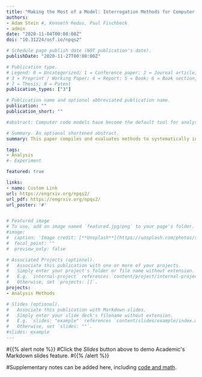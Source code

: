 ```yaml
---
title: "Making the Most of a Model: Interrogation Methods for Computer Codes"
authors: 
- Adam Stein #, Kenneth Redus, Paul Fischbeck
- admin
date: "2020-11-04T00:00:00Z"
doi: "10.31224/osf.io/npqs2"

# Schedule page publish date (NOT publication's date).
publishDate: "2020-11-27T00:00:00Z"

# Publication type.
# Legend: 0 = Uncategorized; 1 = Conference paper; 2 = Journal article;
# 3 = Preprint / Working Paper; 4 = Report; 5 = Book; 6 = Book section;
# 7 = Thesis; 8 = Patent
publication_types: ["3"]

# Publication name and optional abbreviated publication name.
publication: ""
publication_short: ""

#abstract: Computer code models have become the default tool for analysis in many areas of research and industry. The research for evaluating these models has been primarily focused on theoretical simulation methods and overlooks the application of these methods. Many existing and highly valued computer codes and models do not allow for simulation, uncertainty quantification, or other modern computing capabilities. These computer codes are generally comprised of two categories/: those with limited operation by design and older legacy codes. Updating these software codes is not an option in many situations due to time constraints, cost, loss of skills needed to upgrade aging programming languages, lack of access to source code, and other constraints. This paper compiles and evaluates methods to systematically interrogate computer codes, including reduced iteration design of experiments (DoE) methods. It was determined that while several of these methods are routinely used in other fields, they have not been applied to computer code models. This paper discusses the challenges present when evaluating computer codes and offers a decision framework for selecting interrogation methods. An example case study application of a definitive screening design (DSD) to aerosol transport modeling using the Atmospheric Relative Concentrations in Building Wakes (ARCON96) computer code is provided to illustrate the use of the decision framework and application of DoE fractional factorial designs to computer codes.

# Summary. An optional shortened abstract.
summary: This paper compiles and evaluates methods to systematically interrogate computer codes, discusses the challenges present when evaluating computer codes, and offers a decision framework for selecting interrogation methods. 

tags:
- Analysis 
#- Experiment

featured: true

links:
- name: Custom Link
url: https://engrxiv.org/npqs2/
url_pdf: https://engrxiv.org/npqs2/
url_poster: '#'


# Featured image
# To use, add an image named `featured.jpg/png` to your page's folder. 
#image:
#  caption: 'Image credit: [**Unsplash**](https://unsplash.com/photos/s9CC2SKySJM)'
#  focal_point: ""
#  preview_only: false

# Associated Projects (optional).
#   Associate this publication with one or more of your projects.
#   Simply enter your project's folder or file name without extension.
#   E.g. `internal-project` references `content/project/internal-project/index.md`.
#   Otherwise, set `projects: []`.
projects:
- Analysis Methods

# Slides (optional).
#   Associate this publication with Markdown slides.
#   Simply enter your slide deck's filename without extension.
#   E.g. `slides: "example"` references `content/slides/example/index.md`.
#   Otherwise, set `slides: ""`.
#slides: example
---
```


#{{% alert note %}}
#Click the *Slides* button above to demo Academic's Markdown slides feature.
#{{% /alert %}}

#Supplementary notes can be added here, including [code and math](https://sourcethemes.com/academic/docs/writing-markdown-latex/).
